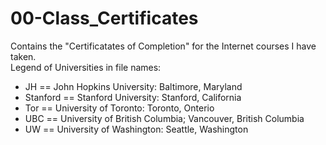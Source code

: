 # 00-Class_Certificates  
Contains the "Certificatates of Completion" for the Internet courses I have taken.  
Legend of Universities in file names:
  - JH == John Hopkins University: Baltimore, Maryland
  - Stanford == Stanford University: Stanford, California
  - Tor == University of Toronto: Toronto, Onterio
  - UBC == University of British Columbia; Vancouver, British Columbia
  - UW == University of Washington: Seattle, Washington
